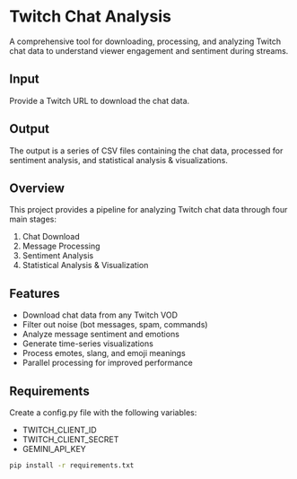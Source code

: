# Twitch Chat Analysis

A comprehensive tool for downloading, processing, and analyzing Twitch chat data to understand viewer engagement and sentiment during streams.

## Input

Provide a Twitch URL to download the chat data.

## Output

The output is a series of CSV files containing the chat data, processed for sentiment analysis, and statistical analysis & visualizations.

## Overview

This project provides a pipeline for analyzing Twitch chat data through four main stages:
1. Chat Download
2. Message Processing
3. Sentiment Analysis
4. Statistical Analysis & Visualization

## Features

- Download chat data from any Twitch VOD
- Filter out noise (bot messages, spam, commands)
- Analyze message sentiment and emotions
- Generate time-series visualizations
- Process emotes, slang, and emoji meanings
- Parallel processing for improved performance

## Requirements

Create a config.py file with the following variables:
- TWITCH_CLIENT_ID
- TWITCH_CLIENT_SECRET
- GEMINI_API_KEY

```bash
pip install -r requirements.txt
